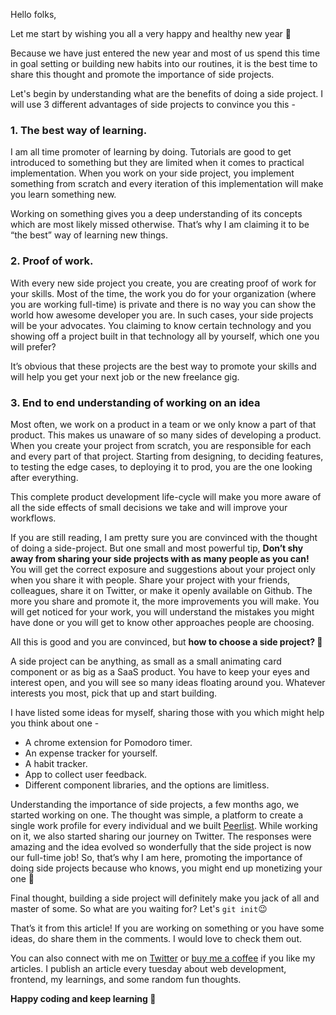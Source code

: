 Hello folks, 

Let me start by wishing you all a very happy and healthy new year 🎉

Because we have just entered the new year and most of us spend this time in goal setting or building new habits into our routines, it is the best time to share this thought and promote the importance of side projects. 

Let's begin by understanding what are the benefits of doing a side project. I will use 3 different advantages of side projects to convince you this - 

### 1. The best way of learning.

I am all time promoter of learning by doing. Tutorials are good to get introduced to something but they are limited when it comes to practical implementation. When you work on your side project, you implement something from scratch and every iteration of this implementation will make you learn something new. 

Working on something gives you a deep understanding of its concepts which are most likely missed otherwise. That’s why I am claiming it to be “the best” way of learning new things. 

### 2. Proof of work. 

With every new side project you create, you are creating proof of work for your skills. Most of the time, the work you do for your organization (where you are working full-time) is private and there is no way you can show the world how awesome developer you are. In such cases, your side projects will be your advocates. You claiming to know certain technology and you showing off a project built in that technology all by yourself, which one you will prefer? 

It’s obvious that these projects are the best way to promote your skills and will help you get your next job or the new freelance gig.


### 3. End to end understanding of working on an idea

Most often, we work on a product in a team or we only know a part of that product. This makes us unaware of so many sides of developing a product. When you create your project from scratch, you are responsible for each and every part of that project. Starting from designing, to deciding features, to testing the edge cases, to deploying it to prod, you are the one looking after everything. 

This complete product development life-cycle will make you more aware of all the side effects of small decisions we take and will improve your workflows. 

If you are still reading, I am pretty sure you are convinced with the thought of doing a side-project. But one small and most powerful tip, **Don’t shy away from sharing your side projects with as many people as you can!** You will get the correct exposure and suggestions about your project only when you share it with people. Share your project with your friends, colleagues, share it on Twitter, or make it openly available on Github. The more you share and promote it, the more improvements you will make. You will get noticed for your work, you will understand the mistakes you might have done or you will get to know other approaches people are choosing. 

All this is good and you are convinced, but **how to choose a side project? 🤔**


A side project can be anything, as small as a small animating card component or as big as a SaaS product. You have to keep your eyes and interest open, and you will see so many ideas floating around you. Whatever interests you most, pick that up and start building. 

I have listed some ideas for myself, sharing those with you which might help you think about one - 
- A chrome extension for Pomodoro timer.
- An expense tracker for yourself. 
- A habit tracker.
- App to collect user feedback.
- Different component libraries, and the options are limitless. 

Understanding the importance of side projects, a few months ago, we started working on one. The thought was simple, a platform to create a single work profile for every individual and we built [Peerlist](https://peerlist.io). While working on it, we also started sharing our journey on Twitter. The responses were amazing and the idea evolved so wonderfully that the side project is now our full-time job! So, that’s why I am here, promoting the importance of doing side projects because who knows, you might end up monetizing your one 🤑

Final thought, building a side project will definitely make you jack of all and master of some. So what are you waiting for? Let's `git init`😉

That’s it from this article! If you are working on something or you have some ideas, do share them in the comments. I would love to check them out.

You can also connect with me on [Twitter](https://twitter.com/hey_yogini) or [buy me a coffee](https://www.buymeacoffee.com/heyyogini) if you like my articles. I publish an article every tuesday about web development, frontend, my learnings, and some random fun thoughts.

**Happy coding and keep learning 🙌**